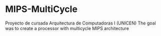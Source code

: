# MIPS-MultiCycle
Proyecto de cursada Arquitectura de Computadoras I (UNICEN)
The goal was to create a processor with multicycle MIPS architecture 
